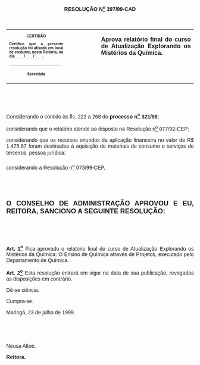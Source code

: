 <BODY>

<B><FONT FACE="Arial"><P ALIGN="CENTER"></P>
<P ALIGN="CENTER">&nbsp;</P>
<P ALIGN="CENTER">RESOLU&Ccedil;&Atilde;O  N<U><SUP>o</U></SUP> 397/99-CAD</P>
<P ALIGN="JUSTIFY"></P>
<P ALIGN="JUSTIFY">&nbsp;</P></B></FONT>
<TABLE CELLSPACING=0 BORDER=0 CELLPADDING=7 WIDTH=621>
<TR><TD WIDTH="32%" VALIGN="TOP">
<B><FONT FACE="Arial" SIZE=1><P ALIGN="CENTER">CERTID&Atilde;O</P>
<P ALIGN="JUSTIFY">   Certifico que a presente resolu&ccedil;&atilde;o foi afixada em local de costume, nesta Reitoria, no dia ____/____/____.</P>
<P ALIGN="JUSTIFY"></P>
<P ALIGN="JUSTIFY">_________________________</P>
<P ALIGN="CENTER">Secret&aacute;ria</B></FONT></TD>
<TD WIDTH="17%" VALIGN="TOP">&nbsp;</TD>
<TD WIDTH="52%" VALIGN="TOP">
<B><FONT FACE="Arial"><P ALIGN="JUSTIFY">Aprova relat&oacute;rio final do curso de Atualiza&ccedil;&atilde;o Explorando os Mist&eacute;rios da Qu&iacute;mica.</B></FONT></TD>
</TR>
</TABLE>

<FONT FACE="Arial"><P ALIGN="JUSTIFY"></P>
<P ALIGN="JUSTIFY">&nbsp;</P>
<P ALIGN="JUSTIFY">&nbsp;</P>
<P ALIGN="JUSTIFY">&#9;Considerando o contido &agrave;s fls. 222 a 268 do <B>processo n<U><SUP>o</U></SUP> 321/98</B>;</P>
<P ALIGN="JUSTIFY">&#9;considerando que o relat&oacute;rio atende ao disposto na Resolu&ccedil;&atilde;o n<U><SUP>o</U></SUP> 077/92-CEP;</P>
<P ALIGN="JUSTIFY">&#9;considerando que os recursos oriundos da aplica&ccedil;&atilde;o financeira no valor de R$ 1.475,87 foram destinados &agrave; aquisi&ccedil;&atilde;o de materiais de consumo e servi&ccedil;os de terceiros  pessoa jur&iacute;dica;</P>
<P ALIGN="JUSTIFY">&#9;considerando a Resolu&ccedil;&atilde;o n<U><SUP>o</U></SUP> 073/99-CEP,</P>
<P ALIGN="JUSTIFY"></P>
<P ALIGN="JUSTIFY">&nbsp;</P>
<B><P ALIGN="JUSTIFY">&nbsp;</P>
</FONT><FONT FACE="Arial" SIZE=4><P ALIGN="JUSTIFY">O CONSELHO DE ADMINISTRA&Ccedil;&Atilde;O APROVOU E EU, REITORA, SANCIONO A SEGUINTE RESOLU&Ccedil;&Atilde;O:</P>
</FONT><FONT FACE="Arial"><P ALIGN="JUSTIFY"></P>
<P ALIGN="JUSTIFY">&nbsp;</P>
<P ALIGN="JUSTIFY">&nbsp;</P>
</B><P ALIGN="JUSTIFY">&#9;<B>Art. 1<U><SUP>o</B></U></SUP> Fica aprovado o relat&oacute;rio final do curso de Atualiza&ccedil;&atilde;o Explorando os Mist&eacute;rios da Qu&iacute;mica: O Ensino de Qu&iacute;mica atrav&eacute;s de Projetos, executado pelo Departamento de Qu&iacute;mica.</P>
<B><P ALIGN="JUSTIFY">&#9;Art. 2<U><SUP>o</U></SUP> </B>Esta resolu&ccedil;&atilde;o entrar&aacute; em vigor na data de sua publica&ccedil;&atilde;o, revogadas as disposi&ccedil;&otilde;es em contr&aacute;rio.</P>
<P ALIGN="JUSTIFY">&#9;D&ecirc;-se ci&ecirc;ncia.</P>
<P ALIGN="JUSTIFY">&#9;Cumpra-se.</P>
<P ALIGN="JUSTIFY"></P>
<P ALIGN="JUSTIFY">&#9;&#9;&#9;&#9;&#9;&#9;Maring&aacute;, 23 de julho de 1999.</P>
<P ALIGN="JUSTIFY"></P>
<P ALIGN="JUSTIFY">&nbsp;</P>
<P ALIGN="JUSTIFY">&nbsp;</P>
<P ALIGN="JUSTIFY">&#9;&#9;&#9;&#9;&#9;&#9;Neusa Alto&eacute;,</P>
<P ALIGN="JUSTIFY">&#9;&#9;&#9;&#9;&#9;&#9;<B>Reitora.</P>
</B></FONT><FONT SIZE=2><P ALIGN="JUSTIFY"></P>
<P>&nbsp;</P></FONT></BODY>
